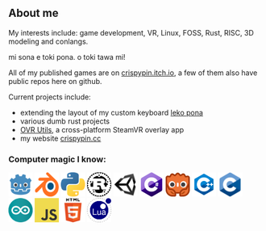 ## About me

My interests include: game development, VR, Linux, FOSS, Rust, RISC, 3D modeling and conlangs.

mi sona e toki pona. o toki tawa mi!

All of my published games are on [crispypin.itch.io](https://crispypin.itch.io), a few of them also have public repos here on github.

Current projects include:
- extending the layout of my custom keyboard [leko pona](https://github.com/CrispyPin/leko-pona)
- various dumb rust projects
- [OVR Utils](https://github.com/CrispyPin/ovr-utils), a cross-platform SteamVR overlay app
- my website [crispypin.cc](https://crispypin.cc)

### Computer magic I know:

<a href="https://godotengine.org/"><img src="icons/godot.svg" alt="godot" width="48" height="48"/></a>
<a href="https://blender.org/"><img src="icons/blender.svg" alt="blender" width="48" height="48"/></a>
<a href="https://python.org/"><img src="icons/python.svg" alt="python" width="48" height="48"/></a>
<a href="https://rust-lang.org/"><img src="icons/rust.png" alt="rust" width="48" height="48"/></a>
<a href="https://unity.com/"><img src="icons/unity.png" alt="unity3d" width="48" height="48"/></a>
<img src="icons/csharp.png" alt="C#" width="48" height="48"/>
<a href="https://godot-rust.github.io/"><img src="icons/gdrust.png" alt="godot-rust" width="48" height="48"/></a>
<img src="icons/cpp.svg" alt="C++" width="48" height="48"/>
<img src="icons/c.png" alt="C" width="48" height="48"/>
<a href="https://arduino.cc/"><img src="icons/arduino.svg" alt="arduino" width="48" height="48"/></a>
<img src="icons/javascript.svg" alt="javascript" width="48" height="48"/>
<img src="icons/html.png" alt="html5" width="48" height="48"/>
<img src="icons/lua.png" alt="lua" width="48" height="48"/>
